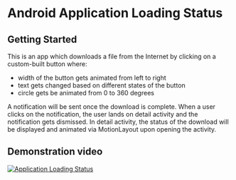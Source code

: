 # Android Application Loading Status

## Getting Started

This is an app which downloads a file from the Internet by clicking on a custom-built button where:

* width of the button gets animated from left to right
* text gets changed based on different states of the button
* circle gets be animated from 0 to 360 degrees

A notification will be sent once the download is complete. When a user clicks on the notification, the user lands on detail activity and the notification gets dismissed. In detail activity, the status of the download will be displayed and animated via MotionLayout upon opening the activity.

## Demonstration video

[![Application Loading Status](https://img.youtube.com/vi/a2l2cuMWh20/0.jpg)](http://www.youtube.com/watch?v=a2l2cuMWh20)
